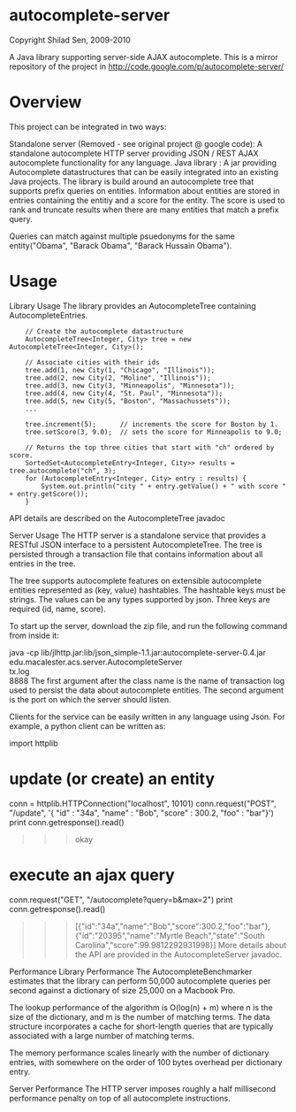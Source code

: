 autocomplete-server
===================

Copyright Shilad Sen, 2009-2010

A Java library supporting server-side AJAX autocomplete. This is a mirror repository of the project in http://code.google.com/p/autocomplete-server/

Overview
========

This project can be integrated in two ways:

Standalone server (Removed - see original project @ google code): A standalone autocomplete HTTP server providing JSON / REST AJAX autocomplete functionality for any language.
Java library : A jar providing Autocomplete datastructures that can be easily integrated into an existing Java projects.
The library is build around an autocomplete tree that supports prefix queries on entities. Information about entities are stored in entries containing the entitiy and a score for the entity. The score is used to rank and truncate results when there are many entities that match a prefix query.

Queries can match against multiple psuedonyms for the same entity("Obama", "Barack Obama", "Barack Hussain Obama").

Usage
=====

Library Usage
The library provides an AutocompleteTree containing AutocompleteEntries.

        // Create the autocomplete datastructure
        AutocompleteTree<Integer, City> tree = new AutocompleteTree<Integer, City>();

        // Associate cities with their ids
        tree.add(1, new City(1, "Chicago", "Illinois"));
        tree.add(2, new City(2, "Moline", "Illinois"));
        tree.add(3, new City(3, "Minneapolis", "Minnesota"));
        tree.add(4, new City(4, "St. Paul", "Minnesota"));
        tree.add(5, new City(5, "Boston", "Massachussets"));
        ...

        tree.increment(5);      // increments the score for Boston by 1.
        tree.setScore(3, 9.0);  // sets the score for Minneapolis to 9.0;

        // Returns the top three cities that start with "ch" ordered by score.
        SortedSet<AutocompleteEntry<Integer, City>> results = tree.autocomplete("ch", 3);
        for (AutocompleteEntry<Integer, City> entry : results) {
            System.out.println("city " + entry.getValue() + " with score " + entry.getScore());
        }
API details are described on the AutocompleteTree javadoc

Server Usage
The HTTP server is a standalone service that provides a RESTful JSON interface to a persistent AutocompleteTree. The tree is persisted through a transaction file that contains information about all entries in the tree.

The tree supports autocomplete features on extensible autocomplete entities represented as (key, value) hashtables. The hashtable keys must be strings. The values can be any types supported by json. Three keys are required (id, name, score).

To start up the server, download the zip file, and run the following command from inside it:

java -cp lib/jlhttp.jar:lib/json_simple-1.1.jar:autocomplete-server-0.4.jar \
      edu.macalester.acs.server.AutocompleteServer \
      tx.log \
      8888
The first argument after the class name is the name of transaction log used to persist the data about autocomplete entities. The second argument is the port on which the server should listen.

Clients for the service can be easily written in any language using Json. For example, a python client can be written as:

import httplib

# update (or create) an entity
conn = httplib.HTTPConnection("localhost", 10101)
conn.request("POST", "/update", '{ "id" : "34a", "name" : "Bob", "score" : 300.2, "foo" : "bar"}')
print conn.getresponse().read()
>>> okay

# execute an ajax query
conn.request("GET", "/autocomplete?query=b&max=2")
print conn.getresponse().read()
>>> [{"id":"34a","name":"Bob","score":300.2,"foo":"bar"}, {"id":"20395","name":"Myrtle Beach","state":"South Carolina","score":99.9812292931998}]
More details about the API are provided in the AutocompleteServer javadoc.

Performance
Library Performance
The AutocompleteBenchmarker estimates that the library can perform 50,000 autocomplete queries per second against a dictionary of size 25,000 on a Macbook Pro.

The lookup performance of the algorithm is O(log(n) + m) where n is the size of the dictionary, and m is the number of matching terms. The data structure incorporates a cache for short-length queries that are typically associated with a large number of matching terms.

The memory performance scales linearly with the number of dictionary entries, with somewhere on the order of 100 bytes overhead per dictionary entry.

Server Performance
The HTTP server imposes roughly a half millisecond performance penalty on top of all autocomplete instructions.
